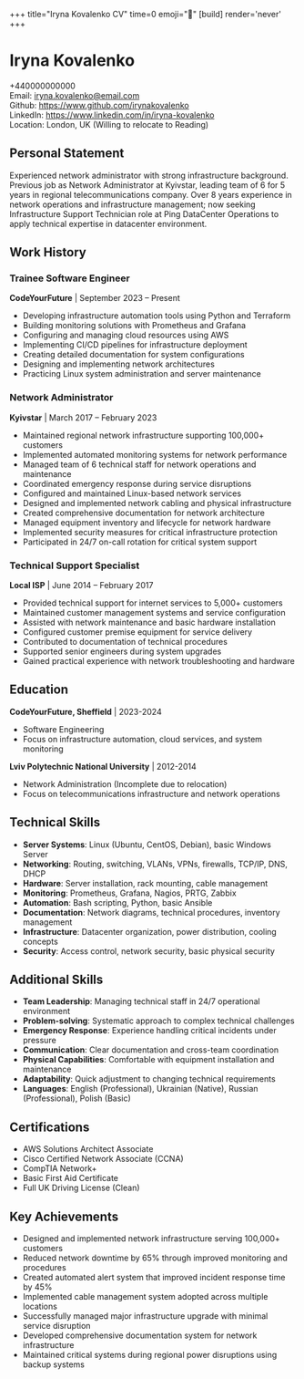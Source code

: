 +++
title="Iryna Kovalenko CV" 
time=0 
emoji="📄" 
[build]
render='never'
+++

# Iryna Kovalenko

+440000000000  
Email: iryna.kovalenko@email.com  
Github: https://www.github.com/irynakovalenko  
LinkedIn: https://www.linkedin.com/in/iryna-kovalenko  
Location: London, UK (Willing to relocate to Reading)

## Personal Statement

Experienced network administrator with strong infrastructure background. Previous job as Network Administrator at Kyivstar, leading team of 6 for 5 years in regional telecommunications company. Over 8 years experience in network operations and infrastructure management; now seeking Infrastructure Support Technician role at Ping DataCenter Operations to apply technical expertise in datacenter environment.

## Work History

### Trainee Software Engineer

**CodeYourFuture** | September 2023 – Present

- Developing infrastructure automation tools using Python and Terraform
- Building monitoring solutions with Prometheus and Grafana
- Configuring and managing cloud resources using AWS
- Implementing CI/CD pipelines for infrastructure deployment
- Creating detailed documentation for system configurations
- Designing and implementing network architectures
- Practicing Linux system administration and server maintenance

### Network Administrator

**Kyivstar** | March 2017 – February 2023

- Maintained regional network infrastructure supporting 100,000+ customers
- Implemented automated monitoring systems for network performance
- Managed team of 6 technical staff for network operations and maintenance
- Coordinated emergency response during service disruptions
- Configured and maintained Linux-based network services
- Designed and implemented network cabling and physical infrastructure
- Created comprehensive documentation for network architecture
- Managed equipment inventory and lifecycle for network hardware
- Implemented security measures for critical infrastructure protection
- Participated in 24/7 on-call rotation for critical system support

### Technical Support Specialist

**Local ISP** | June 2014 – February 2017

- Provided technical support for internet services to 5,000+ customers
- Maintained customer management systems and service configuration
- Assisted with network maintenance and basic hardware installation
- Configured customer premise equipment for service delivery
- Contributed to documentation of technical procedures
- Supported senior engineers during system upgrades
- Gained practical experience with network troubleshooting and hardware

## Education

**CodeYourFuture, Sheffield** | 2023-2024

- Software Engineering
- Focus on infrastructure automation, cloud services, and system monitoring

**Lviv Polytechnic National University** | 2012-2014

- Network Administration (Incomplete due to relocation)
- Focus on telecommunications infrastructure and network operations

## Technical Skills

- **Server Systems**: Linux (Ubuntu, CentOS, Debian), basic Windows Server
- **Networking**: Routing, switching, VLANs, VPNs, firewalls, TCP/IP, DNS, DHCP
- **Hardware**: Server installation, rack mounting, cable management
- **Monitoring**: Prometheus, Grafana, Nagios, PRTG, Zabbix
- **Automation**: Bash scripting, Python, basic Ansible
- **Documentation**: Network diagrams, technical procedures, inventory management
- **Infrastructure**: Datacenter organization, power distribution, cooling concepts
- **Security**: Access control, network security, basic physical security

## Additional Skills

- **Team Leadership**: Managing technical staff in 24/7 operational environment
- **Problem-solving**: Systematic approach to complex technical challenges
- **Emergency Response**: Experience handling critical incidents under pressure
- **Communication**: Clear documentation and cross-team coordination
- **Physical Capabilities**: Comfortable with equipment installation and maintenance
- **Adaptability**: Quick adjustment to changing technical requirements
- **Languages**: English (Professional), Ukrainian (Native), Russian (Professional), Polish (Basic)

## Certifications

- AWS Solutions Architect Associate
- Cisco Certified Network Associate (CCNA)
- CompTIA Network+
- Basic First Aid Certificate
- Full UK Driving License (Clean)

## Key Achievements

- Designed and implemented network infrastructure serving 100,000+ customers
- Reduced network downtime by 65% through improved monitoring and procedures
- Created automated alert system that improved incident response time by 45%
- Implemented cable management system adopted across multiple locations
- Successfully managed major infrastructure upgrade with minimal service disruption
- Developed comprehensive documentation system for network infrastructure
- Maintained critical systems during regional power disruptions using backup systems
